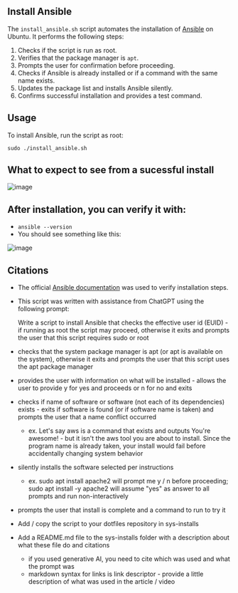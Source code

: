 ## Install Ansible

The `install_ansible.sh` script automates the installation of [Ansible](https://www.ansible.com/) on Ubuntu. It performs the following steps:

1. Checks if the script is run as root.
2. Verifies that the package manager is `apt`.
3. Prompts the user for confirmation before proceeding.
4. Checks if Ansible is already installed or if a command with the same name exists.
5. Updates the package list and installs Ansible silently.
6. Confirms successful installation and provides a test command.

## Usage

To install Ansible, run the script as root:

`sudo ./install_ansible.sh`

## What to expect to see from a sucessful install
![image](https://github.com/user-attachments/assets/86d31d6b-1210-4044-89d9-29ac10582ada)

## After installation, you can verify it with: 
   * `ansible --version`
   * You should see something like this:
     
![image](https://github.com/user-attachments/assets/ce33144a-beef-4f8b-b438-81daf80d0bf2)


## Citations

- The official [Ansible documentation](https://docs.ansible.com/) was used to verify installation steps.
- This script was written with assistance from ChatGPT using the following prompt:
 
  Write a script to install Ansible that checks the effective user id (EUID) - if running as root the script may proceed, otherwise it exits and prompts the user that this script requires sudo or root
 - checks that the system package manager is apt (or apt is available on the system), otherwise it exits and prompts the user that this script uses the apt package manager
 - provides the user with information on what will be installed - allows the user to provide y for yes and proceeds or n for no and exits
 - checks if name of software or software (not each of its dependencies) exists - exits if software is found (or if software name is taken) and prompts the user that a name conflict occurred
     - ex. Let's say aws is a command that exists and outputs You're awesome! - but it isn't the aws tool you are about to install. Since the program name is already taken, your install would fail before accidentally changing system behavior
 - silently installs the software selected per instructions
     - ex. sudo apt install apache2 will prompt me y / n before proceeding; sudo apt install -y apache2 will assume "yes" as answer to all prompts and run non-interactively
 - prompts the user that install is complete and a command to run to try it
 - Add / copy the script to your dotfiles repository in sys-installs
 - Add a README.md file to the sys-installs folder with a description about what these file do and citations
      - if you used generative AI, you need to cite which was used and what the prompt was
      - markdown syntax for links is link descriptor - provide a little description of what was used in the article / video 


